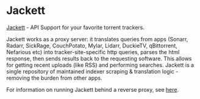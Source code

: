 # Jackett
[Jackett](https://github.com/Jackett/Jackett) - API Support for your favorite torrent trackers. 

Jackett works as a proxy server: it translates queries from apps (Sonarr, Radarr, SickRage, CouchPotato, Mylar, Lidarr, DuckieTV, qBittorrent, Nefarious etc) into tracker-site-specific http queries, parses the html response, then sends results back to the requesting software. This allows for getting recent uploads (like RSS) and performing searches. Jackett is a single repository of maintained indexer scraping & translation logic - removing the burden from other apps.

For information on running Jackett behind a reverse proxy, see [here](https://github.com/Jackett/Jackett#running-jackett-behind-a-reverse-proxy).